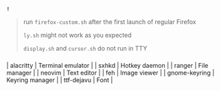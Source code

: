 **`!`**
> run `firefox-custom.sh` after the first launch of regular Firefox
>
> `ly.sh` might not work as you expected
> 
> `display.sh` and `cursor.sh` do not run in TTY

###

| alacritty         | Terminal emulator              |
| sxhkd             | Hotkey daemon                  |
| ranger            | File manager                   |
| neovim            | Text editor                    |
| feh               | Image viewer                   |
| gnome-keyring     | Keyring manager                |
| ttf-dejavu        | Font                           |
